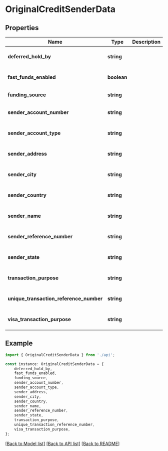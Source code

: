 # OriginalCreditSenderData


## Properties

Name | Type | Description | Notes
------------ | ------------- | ------------- | -------------
**deferred_hold_by** | **string** |  | [optional] [default to undefined]
**fast_funds_enabled** | **boolean** |  | [optional] [default to undefined]
**funding_source** | **string** |  | [default to undefined]
**sender_account_number** | **string** |  | [optional] [default to undefined]
**sender_account_type** | **string** |  | [optional] [default to undefined]
**sender_address** | **string** |  | [optional] [default to undefined]
**sender_city** | **string** |  | [optional] [default to undefined]
**sender_country** | **string** |  | [optional] [default to undefined]
**sender_name** | **string** |  | [optional] [default to undefined]
**sender_reference_number** | **string** |  | [optional] [default to undefined]
**sender_state** | **string** |  | [optional] [default to undefined]
**transaction_purpose** | **string** |  | [optional] [default to undefined]
**unique_transaction_reference_number** | **string** |  | [optional] [default to undefined]
**visa_transaction_purpose** | **string** |  | [optional] [default to undefined]

## Example

```typescript
import { OriginalCreditSenderData } from './api';

const instance: OriginalCreditSenderData = {
    deferred_hold_by,
    fast_funds_enabled,
    funding_source,
    sender_account_number,
    sender_account_type,
    sender_address,
    sender_city,
    sender_country,
    sender_name,
    sender_reference_number,
    sender_state,
    transaction_purpose,
    unique_transaction_reference_number,
    visa_transaction_purpose,
};
```

[[Back to Model list]](../README.md#documentation-for-models) [[Back to API list]](../README.md#documentation-for-api-endpoints) [[Back to README]](../README.md)
